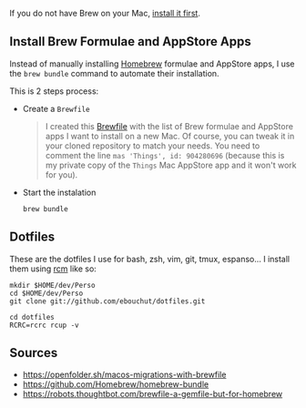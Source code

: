 
If you do not have Brew on your Mac, [install it first](https://brew.sh/#install).


## Install Brew Formulae and AppStore Apps

Instead of manually installing [Homebrew](https://brew.sh) formulae and AppStore apps,
I use the `brew bundle` command to automate their installation.

This is 2 steps process:
- Create a `Brewfile`  
  > I created this [Brewfile](./Brewfile) with the list of Brew formulae and AppStore apps I want to install on a new Mac.
    Of course, you can tweak it in your cloned repository to match your needs.
    You need to comment the line `mas 'Things', id: 904280696` (because this is my private copy of the `Things` Mac AppStore app and it won't work for you).
- Start the instalation
  ```shell
  brew bundle
  ```


## Dotfiles

These are the dotfiles I use for bash, zsh, vim, git, tmux, espanso...
I install them using [rcm][] like so:

```shell
mkdir $HOME/dev/Perso
cd $HOME/dev/Perso
git clone git://github.com/ebouchut/dotfiles.git

cd dotfiles
RCRC=rcrc rcup -v
```


## Sources

- https://openfolder.sh/macos-migrations-with-brewfile
- https://github.com/Homebrew/homebrew-bundle
- https://robots.thoughtbot.com/brewfile-a-gemfile-but-for-homebrew


[rcm]: https://github.com/thoughtbot/rcm

